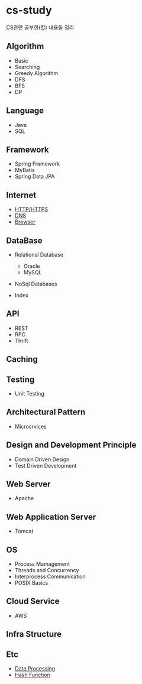 # cs-study
CS관련 공부한(할) 내용들 정리

## Algorithm
+ Basic
+ Searching
+ Greedy Algorithm
+ DFS
+ BFS
+ DP

## Language
+ Java
+ SQL

## Framework
+ Spring Framework
+ MyBatis
+ Spring Data JPA

## Internet
+ [HTTP/HTTPS](https://github.com/j096/cs-study/tree/master/Internet/HTTP_HTTPS)
+ [DNS](https://github.com/j096/cs-study/tree/master/Internet/DNS)
+ [Browser](https://github.com/j096/cs-study/tree/master/Internet/Browser)

## DataBase
+ Relational Database
  + Oracle
  + MySQL
+ NoSql Databases

+ Index
  
## API
+ REST
+ RPC
+ Thrift

## Caching

## Testing
+ Unit Testing

## Architectural Pattern
+ Microsrvices

## Design and Development Principle
+ Domain Driven Design
+ Test Driven Development

## Web Server
+ Apache

## Web Application Server
+ Tomcat

## OS
+ Process Mamagement
+ Threads and Concurrency
+ Interprocess Communication
+ POSIX Basics

## Cloud Service
+ AWS

## Infra Structure

## Etc
+ [Data Processing](https://github.com/j096/cs-study/tree/master/Etc/Data_Processing)
+ [Hash Function](https://github.com/j096/cs-study/tree/master/Etc/Hash_Function)



